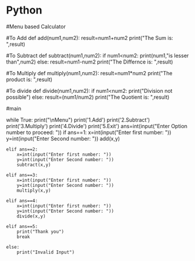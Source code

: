 # Python
#Menu based Calculator

#To Add
def add(num1,num2):
    result=num1+num2
    print("The Sum is: ",result)


#To Subtract
def subtract(num1,num2):
    if num1<num2:
        print(num1,"is lesser than",num2)
    else:
        result=num1-num2
        print("The Differnce is: ",result)
    

#To Multiply
def multiply(num1,num2):
    result=num1*num2
    print("The product is: ",result)

#To divide
def divide(num1,num2):
    if num1<num2:
        print("Division not possible")
    else:
        result=(num1/num2)
        print("The Quotient is: ",result)

#main



while True:
    print("\nMenu")
    print('1.Add')
    print('2.Subtract')
    print('3.Multiply')
    print('4.Divide')
    print('5.Exit')
    ans=int(input("Enter Option number to proceed: "))
    if ans==1:
        x=int(input("Enter first number: "))
        y=int(input("Enter Second number: "))
        add(x,y)
        
    elif ans==2:
        x=int(input("Enter first number: "))
        y=int(input("Enter Second number: "))
        subtract(x,y)
        
    elif ans==3:
        x=int(input("Enter first number: "))
        y=int(input("Enter Second number: "))
        multiply(x,y)
        
    elif ans==4:
        x=int(input("Enter first number: "))
        y=int(input("Enter Second number: "))
        divide(x,y)
        
    elif ans==5:
        print("Thank you")
        break
    
    else:
        print("Invalid Input")
